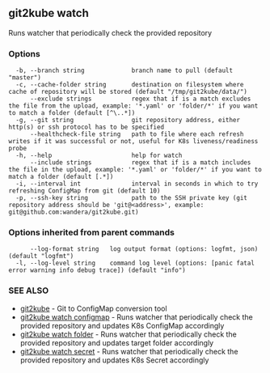 ## git2kube watch

Runs watcher that periodically check the provided repository

### Options

```
  -b, --branch string             branch name to pull (default "master")
  -c, --cache-folder string       destination on filesystem where cache of repository will be stored (default "/tmp/git2kube/data/")
      --exclude strings           regex that if is a match excludes the file from the upload, example: '*.yaml' or 'folder/*' if you want to match a folder (default [^\..*])
  -g, --git string                git repository address, either http(s) or ssh protocol has to be specified
      --healthcheck-file string   path to file where each refresh writes if it was successful or not, useful for K8s liveness/readiness probe
  -h, --help                      help for watch
      --include strings           regex that if is a match includes the file in the upload, example: '*.yaml' or 'folder/*' if you want to match a folder (default [.*])
  -i, --interval int              interval in seconds in which to try refreshing ConfigMap from git (default 10)
  -p, --ssh-key string            path to the SSH private key (git repository address should be 'git@<address>', example: git@github.com:wandera/git2kube.git)
```

### Options inherited from parent commands

```
      --log-format string   log output format (options: logfmt, json) (default "logfmt")
  -l, --log-level string    command log level (options: [panic fatal error warning info debug trace]) (default "info")
```

### SEE ALSO

* [git2kube](git2kube.md)	 - Git to ConfigMap conversion tool
* [git2kube watch configmap](git2kube_watch_configmap.md)	 - Runs watcher that periodically check the provided repository and updates K8s ConfigMap accordingly
* [git2kube watch folder](git2kube_watch_folder.md)	 - Runs watcher that periodically check the provided repository and updates target folder accordingly
* [git2kube watch secret](git2kube_watch_secret.md)	 - Runs watcher that periodically check the provided repository and updates K8s Secret accordingly

